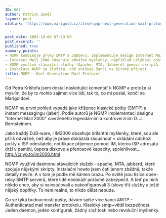 ```yaml
---
ID: 567
author: Patrick Zandl
layout: post
oldlink: 'https://www.marigold.cz/item/ngmp-next-generation-mail-protocol

  '
post_date: 2003-10-08 07:19:00
post_excerpt: ''
published: true
summary_points:
- NGMP kombinuje prvky SMTP a Jabberu, implementuje design Internet Mail 2000.
- Internet Mail 2000 obsahuje odvážné myšlenky, například ukládání pošty u ISP odesílatele.
- NGMP využívá stávající služby (Apache, MTA, Jabberd) pomocí skriptů.
- Instalace NGMP je složitá, což snižuje šanci na široké přijetí.
title: NGMP – Next Generation Mail Protocol
---
```


<p>
Od Petra Krištofa jsem dostal následující komentář k NGMP a protože si myslím, že by to mohlo zajímat více lidí, tak to, co mi poslal,&#160;končí na Marigoldovi:</p>

<p>
NGMP na první pohled vypadá jako kříženec klasické pošty (SMTP) a instant messagingu (jaber). Podle autorů je NGMP implementaci designu "Internet Mail 2000" navrženého legendárním a kontroverzním D. J. Bernsteinem. </p>

<p>
Jako každý DJB-ware, i IM2000 obsahuje brilantní myšlenky, které jsou ale příliš odvážné, než aby je praxe dokázala skousnout = ukládání odchozi pošty u ISP odesílatele, notifikace příjemce pomoci IM, kterou ISP adresáta drží v paměti, úspora diskové a přenosové kapacity, spolehlivost,.. <A href="http://cr.yp.to/im2000.html">http://cr.yp.to/im2000.html</A> </p>

<p>
NGMP využívá daemonu stávajících služeb - apache, MTA, jabberd, které spojuje nějakými skripty. Instalační howto jsem četl jenom zběžně, takže detaily nevím. A v tom je podle mě kámen úrazu. Po světě jsou tisíce open-relay SMTP serverů, které lidé nedokáží pořádně zabezpečit. A teď po nich někdo chce, aby si nainstalovali a nakonfigurovali 3 (slovy tři) služby a ještě nějaký doplňky. To není reálné, to nikdo dělat nebude. </p>

<p>
Co se týká budoucnosti pošty, dávám spíše více šanci AMTP - Authenticated mail transfer protokolu. Klasický smtp+větší bezpečnost. Jeden daemon, jeden konfigurak, žádný složitosti nebo revoluční myšlenky.</p>